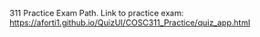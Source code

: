 311 Practice Exam Path.
Link to practice exam: https://aforti1.github.io/QuizUI/COSC311_Practice/quiz_app.html
